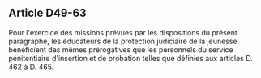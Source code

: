 Article D49-63
----
Pour l'exercice des missions prévues par les dispositions du présent paragraphe,
les éducateurs de la protection judiciaire de la jeunesse bénéficient des mêmes
prérogatives que les personnels du service pénitentiaire d'insertion et de
probation telles que définies aux articles D. 462 à D. 465.
